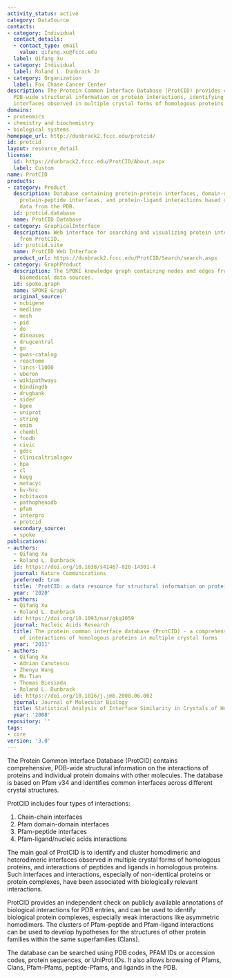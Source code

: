 ```yaml
---
activity_status: active
category: DataSource
contacts:
- category: Individual
  contact_details:
  - contact_type: email
    value: qifang.xu@fccc.edu
  label: Qifang Xu
- category: Individual
  label: Roland L. Dunbrack Jr
- category: Organization
  label: Fox Chase Cancer Center
description: The Protein Common Interface Database (ProtCID) provides comprehensive,
  PDB-wide structural information on protein interactions, identifying and clustering
  interfaces observed in multiple crystal forms of homologous proteins.
domains:
- proteomics
- chemistry and biochemistry
- biological systems
homepage_url: http://dunbrack2.fccc.edu/protcid/
id: protcid
layout: resource_detail
license:
  id: https://dunbrack2.fccc.edu/ProtCID/About.aspx
  label: Custom
name: ProtCID
products:
- category: Product
  description: Database containing protein-protein interfaces, domain-domain interfaces,
    protein-peptide interfaces, and protein-ligand interactions based on structural
    data from the PDB.
  id: protcid.database
  name: ProtCID Database
- category: GraphicalInterface
  description: Web interface for searching and visualizing protein interaction data
    from ProtCID.
  id: protcid.site
  name: ProtCID Web Interface
  product_url: https://dunbrack2.fccc.edu/ProtCID/Search/search.aspx
- category: GraphProduct
  description: The SPOKE knowledge graph containing nodes and edges from multiple
    biomedical data sources.
  id: spoke.graph
  name: SPOKE Graph
  original_source:
  - ncbigene
  - medline
  - mesh
  - pid
  - do
  - diseases
  - drugcentral
  - go
  - gwas-catalog
  - reactome
  - lincs-l1000
  - uberon
  - wikipathways
  - bindingdb
  - drugbank
  - sider
  - bgee
  - uniprot
  - string
  - omim
  - chembl
  - foodb
  - civic
  - gdsc
  - clinicaltrialsgov
  - hpa
  - cl
  - kegg
  - metacyc
  - bv-brc
  - ncbitaxon
  - pathophenodb
  - pfam
  - interpro
  - protcid
  secondary_source:
  - spoke
publications:
- authors:
  - Qifang Xu
  - Roland L. Dunbrack
  id: https://doi.org/10.1038/s41467-020-14301-4
  journal: Nature Communications
  preferred: true
  title: 'ProtCID: a data resource for structural information on protein interactions'
  year: '2020'
- authors:
  - Qifang Xu
  - Roland L. Dunbrack
  id: https://doi.org/10.1093/nar/gkq1059
  journal: Nucleic Acids Research
  title: The protein common interface database (ProtCID) - a comprehensive database
    of interactions of homologous proteins in multiple crystal forms
  year: '2011'
- authors:
  - Qifang Xu
  - Adrian Canutescu
  - Zhenyu Wang
  - Mu Tian
  - Thomas Biesiada
  - Roland L. Dunbrack
  id: https://doi.org/10.1016/j.jmb.2008.06.002
  journal: Journal of Molecular Biology
  title: Statistical Analysis of Interface Similarity in Crystals of Homologous Proteins
  year: '2008'
repository: ''
tags:
- core
version: '3.0'
---
```

The Protein Common Interface Database (ProtCID) contains comprehensive, PDB-wide structural information on the interactions of proteins and individual protein domains with other molecules. The database is based on Pfam v34 and identifies common interfaces across different crystal structures.

ProtCID includes four types of interactions:
1. Chain-chain interfaces
2. Pfam domain-domain interfaces
3. Pfam-peptide interfaces
4. Pfam-ligand/nucleic acids interactions

The main goal of ProtCID is to identify and cluster homodimeric and heterodimeric interfaces observed in multiple crystal forms of homologous proteins, and interactions of peptides and ligands in homologous proteins. Such interfaces and interactions, especially of non-identical proteins or protein complexes, have been associated with biologically relevant interactions.

ProtCID provides an independent check on publicly available annotations of biological interactions for PDB entries, and can be used to identify biological protein complexes, especially weak interactions like asymmetric homodimers. The clusters of Pfam-peptide and Pfam-ligand interactions can be used to develop hypotheses for the structures of other protein families within the same superfamilies (Clans).

The database can be searched using PDB codes, PFAM IDs or accession codes, protein sequences, or UniProt IDs. It also allows browsing of Pfams, Clans, Pfam-Pfams, peptide-Pfams, and ligands in the PDB.